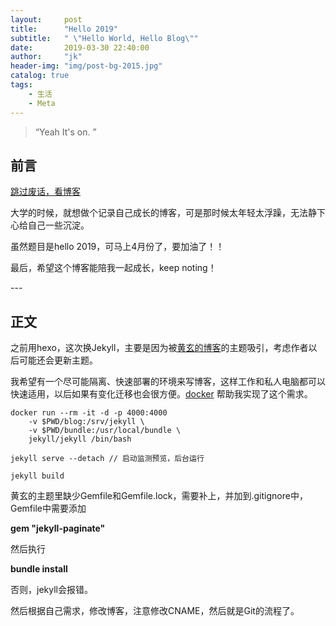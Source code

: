 ```yaml
---
layout:     post
title:      "Hello 2019"
subtitle:   " \"Hello World, Hello Blog\""
date:       2019-03-30 22:40:00
author:     "jk"
header-img: "img/post-bg-2015.jpg"
catalog: true
tags:
    - 生活
    - Meta
---
```


> “Yeah It's on. ”


## 前言

[跳过废话，看博客 ](#build) 

大学的时候，就想做个记录自己成长的博客，可是那时候太年轻太浮躁，无法静下心给自己一些沉淀。

虽然题目是hello 2019，可马上4月份了，要加油了！！

最后，希望这个博客能陪我一起成长，keep noting！

<p id = "build"></p>
---

## 正文

之前用hexo，这次换Jekyll，主要是因为被[黄玄的博客](http://huangxuan.me/)的主题吸引，考虑作者以后可能还会更新主题。



我希望有一个尽可能隔离、快速部署的环境来写博客，这样工作和私人电脑都可以快速适用，以后如果有变化迁移也会很方便。[docker](https://hub.docker.com/r/jekyll/jekyll/) 帮助我实现了这个需求。

```shell
docker run --rm -it -d -p 4000:4000
	-v $PWD/blog:/srv/jekyll \
	-v $PWD/bundle:/usr/local/bundle \
	jekyll/jekyll /bin/bash

jekyll serve --detach // 启动监测预览，后台运行

jekyll build 
```

黄玄的主题里缺少Gemfile和Gemfile.lock，需要补上，并加到.gitignore中，Gemfile中需要添加

**gem "jekyll-paginate"**

然后执行

**bundle install**

否则，jekyll会报错。

然后根据自己需求，修改博客，注意修改CNAME，然后就是Git的流程了。






